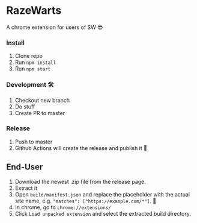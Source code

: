 # RazeWarts

A chrome extension for users of SW 😎

### Install

1. Clone repo
2. Run `npm install`
3. Run `npm start`

### Development 🛠 

1. Checkout new branch
2. Do stuff
3. Create PR to master

### Release 
1. Push to master
2. Github Actions will create the release and publish it 🚀


## End-User 

1. Download the newest .zip file from the release page.
2. Extract it
3. Open `build/manifest.json` and replace the placeholder with the actual site name, e.g. `"matches": ["https://example.com/*"]`. 👀
4. In chrome, go to `chrome://extensions/`
5. Click `Load unpacked extension` and select the extracted build directory.

